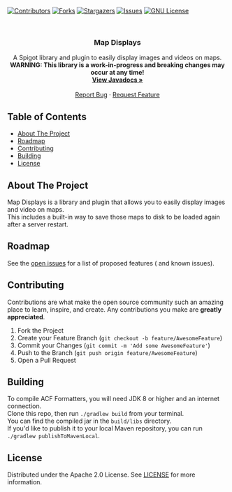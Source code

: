 [![Contributors][contributors-shield]][contributors-url]
[![Forks][forks-shield]][forks-url]
[![Stargazers][stars-shield]][stars-url]
[![Issues][issues-shield]][issues-url]
[![GNU License][license-shield]][license-url]




<!-- PROJECT LOGO -->
<br />
<p align="center">
  <!-- <a href="https://github.com/Insprill/map-displays">
     <img src="logo.png" alt="Logo" width="500" height="500">
  </a> -->

<h3 align="center">Map Displays</h3>

  <p align="center">
    A Spigot library and plugin to easily display images and videos on maps.
    <br />
    <b>WARNING: This library is a work-in-progress and breaking changes may occur at any time!</b>
    <br />
    <a href="https://javadoc.io/doc/net.insprill/map-displays"><strong>View Javadocs »</strong></a>
    <br />
    <br />
    <a href="https://github.com/Insprill/map-displays/issues">Report Bug</a>
    ·
    <a href="https://github.com/Insprill/map-displays/issues">Request Feature</a>
  </p>




<!-- TABLE OF CONTENTS -->

## Table of Contents

* [About The Project](#about-the-project)
* [Roadmap](#roadmap)
* [Contributing](#contributing)
* [Building](#building)
* [License](#license)




<!-- ABOUT THE PROJECT -->

## About The Project

Map Displays is a library and plugin that allows you to easily display images and video on maps.  
This includes a built-in way to save those maps to disk to be loaded again after a server restart.



<!-- ROADMAP -->

## Roadmap

See the [open issues](https://github.com/Insprill/map-displays/issues) for a list of proposed features (
and known issues).




<!-- CONTRIBUTING -->

## Contributing

Contributions are what make the open source community such an amazing place to learn, inspire, and create. Any
contributions you make are **greatly appreciated**.

1. Fork the Project
2. Create your Feature Branch (`git checkout -b feature/AwesomeFeature`)
3. Commit your Changes (`git commit -m 'Add some AwesomeFeature'`)
4. Push to the Branch (`git push origin feature/AwesomeFeature`)
5. Open a Pull Request




<!-- BUILDING -->

## Building

To compile ACF Formatters, you will need JDK 8 or higher and an internet connection.  
Clone this repo, then run `./gradlew build` from your terminal.  
You can find the compiled jar in the `build/libs` directory.  
If you'd like to publish it to your local Maven repository, you can run `./gradlew publishToMavenLocal`.




<!-- LICENSE -->

## License

Distributed under the Apache 2.0 License. See [LICENSE][license-url] for more information.




<!-- MARKDOWN LINKS & IMAGES -->
<!-- https://www.markdownguide.org/basic-syntax/#reference-style-links -->

[contributors-shield]: https://img.shields.io/github/contributors/Insprill/map-displays.svg?style=for-the-badge
[contributors-url]: https://github.com/Insprill/map-displays/graphs/contributors
[forks-shield]: https://img.shields.io/github/forks/Insprill/map-displays.svg?style=for-the-badge
[forks-url]: https://github.com/Insprill/map-displays/network/members
[stars-shield]: https://img.shields.io/github/stars/Insprill/map-displays.svg?style=for-the-badge
[stars-url]: https://github.com/Insprill/map-displays/stargazers
[issues-shield]: https://img.shields.io/github/issues/Insprill/map-displays.svg?style=for-the-badge
[issues-url]: https://github.com/Insprill/map-displays/issues
[license-shield]: https://img.shields.io/github/license/Insprill/map-displays.svg?style=for-the-badge
[license-url]: https://github.com/Insprill/map-displays/blob/master/LICENSE
